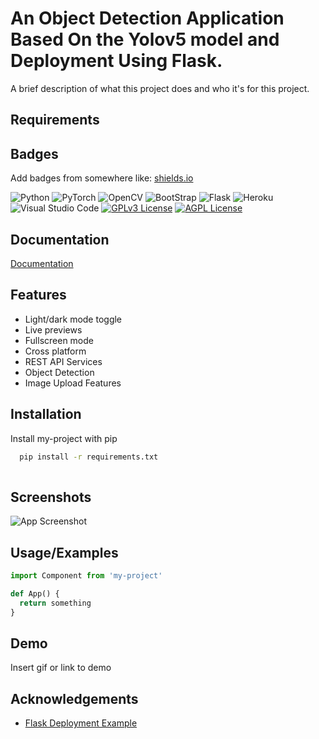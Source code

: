 
# An Object Detection Application Based On the Yolov5 model and Deployment Using Flask.

A brief description of what this project does and who it's for this project.

## Requirements


## Badges

Add badges from somewhere like: [shields.io](https://shields.io/)

![Python ](https://img.shields.io/badge/Python-FFD43B?style=for-the-badge&logo=python&logoColor=darkgreen)
![PyTorch ](https://img.shields.io/badge/PyTorch-EE4C2C?style=for-the-badge&logo=PyTorch&logoColor=white)
![OpenCV ](https://img.shields.io/badge/OpenCV-27338e?style=for-the-badge&logo=OpenCV&logoColor=whitee)
![BootStrap](https://img.shields.io/badge/Bootstrap-563D7C?style=for-the-badge&logo=bootstrap&logoColor=white)
![Flask ](https://img.shields.io/badge/Flask-000000?style=for-the-badge&logo=flask&logoColor=white)
![Heroku ](https://img.shields.io/badge/Heroku-430098?style=for-the-badge&logo=heroku&logoColor=white)
![Visual Studio Code ](https://img.shields.io/badge/Visual_Studio_Code-0078D4?style=for-the-badge&logo=visual%20studio%20code&logoColor=white)
[![GPLv3 License](https://img.shields.io/badge/License-GPL%20v3-yellow.svg)](https://opensource.org/licenses/)
[![AGPL License](https://img.shields.io/badge/license-AGPL-blue.svg)](http://www.gnu.org/licenses/agpl-3.0)

  
## Documentation

[Documentation](https://linktodocumentation)

  
## Features

- Light/dark mode toggle
- Live previews
- Fullscreen mode
- Cross platform
- REST API Services
- Object Detection
- Image Upload Features

  

## Installation

Install my-project with pip

```bash
  pip install -r requirements.txt
 
```
    
    
## Screenshots

![App Screenshot](https://via.placeholder.com/468x300?text=App+Screenshot+Here)

  
## Usage/Examples

```python
import Component from 'my-project'

def App() {
  return something
}
```

  
## Demo

Insert gif or link to demo

  

## Acknowledgements

 - [Flask Deployment Example](https://github.com/robmarkcole/yolov5-flask)

  